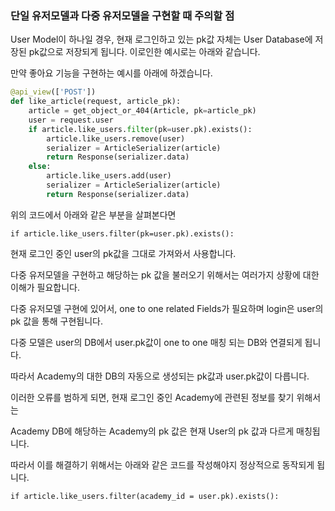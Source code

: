 



### 단일 유저모델과 다중 유저모델을 구현할 때 주의할 점

User Model이 하나일 경우, 현재 로그인하고 있는 pk값 자체는 User Database에 저장된 pk값으로 저장되게 됩니다. 이로인한 예시로는 아래와 같습니다.

만약 좋아요 기능을 구현하는 예시를 아래에 하겠습니다.

```python
@api_view(['POST'])
def like_article(request, article_pk):
    article = get_object_or_404(Article, pk=article_pk)
    user = request.user
    if article.like_users.filter(pk=user.pk).exists():
        article.like_users.remove(user)
        serializer = ArticleSerializer(article)
        return Response(serializer.data)
    else:
        article.like_users.add(user)
        serializer = ArticleSerializer(article)
        return Response(serializer.data)
```



위의 코드에서 아래와 같은 부분을 살펴본다면

```
if article.like_users.filter(pk=user.pk).exists():
```

현재 로그인 중인 user의 pk값을 그대로 가져와서 사용합니다.





다중 유저모델을 구현하고 해당하는 pk 값을 불러오기 위해서는 여러가지 상황에 대한 이해가 필요합니다.

다중 유저모델 구현에 있어서, one to one related Fields가 필요하며 login은 user의 pk 값을 통해 구현됩니다.



다중 모델은 user의 DB에서 user.pk값이 one to one 매칭 되는 DB와 연결되게 됩니다.

따라서 Academy의 대한 DB의 자동으로 생성되는 pk값과 user.pk값이 다릅니다.



이러한 오류를 범하게 되면, 현재 로그인 중인 Academy에 관련된 정보를 찾기 위해서는 

Academy DB에 해당하는 Academy의 pk 값은 현재 User의 pk 값과 다르게 매칭됩니다.

따라서 이를 해결하기 위해서는 아래와 같은 코드를 작성해야지 정상적으로 동작되게 됩니다.

```
if article.like_users.filter(academy_id = user.pk).exists():
```



